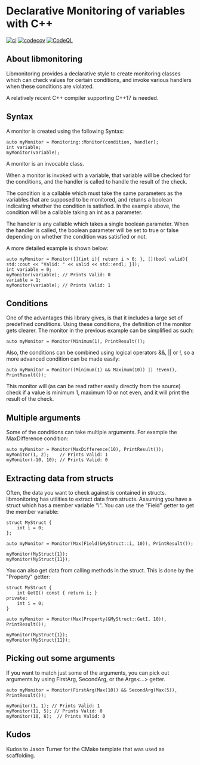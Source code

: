 # Declarative Monitoring of variables with C++

[![ci](https://github.com/nfogh/monitoring/actions/workflows/ci.yml/badge.svg)](https://github.com/nfogh/monitoring/actions/workflows/ci.yml)
[![codecov](https://codecov.io/gh/nfogh/monitoring/branch/main/graph/badge.svg)](https://app.codecov.io/gh/nfogh/monitoring/)
[![CodeQL](https://github.com/nfogh/monitoring/actions/workflows/codeql-analysis.yml/badge.svg)](https://github.com/nfogh/monitoring/actions/workflows/codeql-analysis.yml)

## About libmonitoring

Libmonitoring provides a declarative style to create monitoring classes which can 
check values for certain conditions, and invoke various handlers when these conditions
are violated.

A relatively recent C++ compiler supporting C++17 is needed.

## Syntax

A monitor is created using the following Syntax:

    auto myMonitor = Monitoring::Monitor(condition, handler);
    int variable;
    myMonitor(variable);

A monitor is an invocable class.

When a monitor is invoked with a variable, that variable will be checked for
the conditions, and the handler is called to handle the result of the check.

The condition is a callable which must take the same parameters as the variables
that are supposed to be monitored, and returns a boolean indicating whether the
condition is satisfied. In the example above, the condition will be a callable
taking an int as a parameter.

The handler is any callable which takes a single boolean parameter. When the
handler is called, the boolean parameter will be set to true or false depending
on whether the condition was satisfied or not.

A more detailed example is shown below:

    auto myMonitor = Monitor([](int i){ return i > 0; }, [](bool valid){ std::cout << "Valid: " << valid << std::endl; }]);
    int variable = 0;
    myMonitor(variable); // Prints Valid: 0
    variable = 1;
    myMonitor(variable); // Prints Valid: 1

## Conditions
One of the advantages this library gives, is that it includes a large set of
predefined conditions. Using these conditions, the definition of the monitor
gets clearer. The monitor in the previous example can be simplified as such:

    auto myMonitor = Monitor(Minimum(1), PrintResult());

Also, the conditions can be combined using logical operators &&, || or !,
so a more advanced condition can be made easily:

    auto myMonitor = Monitor((Minimum(1) && Maximum(10)) || !Even(), PrintResult());

This monitor will (as can be read rather easily directly from the source)
check if a value is minimum 1, maximum 10 or not even, and it will print
the result of the check.

## Multiple arguments
Some of the conditions can take multiple arguments. For example the
MaxDifference condition:

    auto myMonitor = Monitor(MaxDifference(10), PrintResult());
    myMonitor(1, 2);    // Prints Valid: 1
    myMonitor(-10, 10); // Prints Valid: 0

## Extracting data from structs
Often, the data you want to check against is contained in structs.
libmonitoring has utilities to extract data from structs.
Assuming you have a struct which has a member variable "i". You
can use the "Field" getter to get the member variable:

    struct MyStruct {
        int i = 0;
    };

    auto myMonitor = Monitor(Max(Field(&MyStruct::i, 10)), PrintResult());

    myMonitor(MyStruct{1});
    myMonitor(MyStruct{11});

You can also get data from calling methods in the struct. This is
done by the "Property" getter:

    struct MyStruct {
        int GetI() const { return i; }
    private:
        int i = 0;
    }

    auto myMonitor = Monitor(Max(Property(&MyStruct::GetI, 10)), PrintResult());

    myMonitor(MyStruct{1});
    myMonitor(MyStruct{11});

## Picking out some arguments
If you want to match just some of the arguments, you can pick out
arguments by using FirstArg, SecondArg, or the Args<...> getter.

    auto myMonitor = Monitor(FirstArg(Max(10)) && SecondArg(Max(5)), PrintResult());

    myMonitor(1, 1); // Prints Valid: 1
    myMonitor(11, 5); // Prints Valid: 0
    myMonitor(10, 6);  // Prints Valid: 0

## Kudos
Kudos to Jason Turner for the CMake template that was used as scaffolding.
